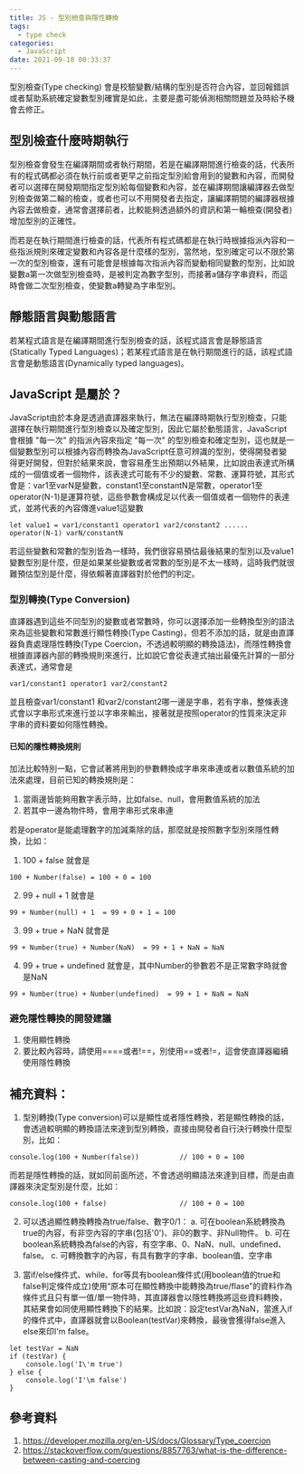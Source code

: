 ```yaml
---
title: JS - 型別檢查與隱性轉換
tags:
  - type check
categories:
  - JavaScript
date: 2021-09-10 00:33:37
---
```




型別檢查(Type checking) 會是校驗變數/結構的型別是否符合內容，並回報錯誤或者幫助系統確定變數型別確實是如此，主要是盡可能偵測相關問題並及時給予機會去修正。

## 型別檢查什麼時期執行

型別檢查會發生在編譯期間或者執行期間，若是在編譯期間進行檢查的話，代表所有的程式碼都必須在執行前或者更早之前指定型別給會用到的變數和內容，而開發者可以選擇在開發期間指定型別給每個變數和內容，並在編譯期間讓編譯器去做型別檢查做第二輪的檢查，或者也可以不用開發者去指定，讓編譯期間的編譯器根據內容去做檢查，通常會選擇前者，比較能夠透過額外的資訊和第一輪檢查(開發者)增加型別的正確性。

而若是在執行期間進行檢查的話，代表所有程式碼都是在執行時根據指派內容和一些指派規則來確定變數和內容各是什麼樣的型別，當然地，型別確定可以不限於第一次的型別檢查，還有可能會是根據每次指派內容而變動相同變數的型別，比如說變數a第一次做型別檢查時，是被判定為數字型別，而接著a儲存字串資料，而這時會做二次型別檢查，使變數a轉變為字串型別。


## 靜態語言與動態語言
若某程式語言是在編譯期間進行型別檢查的話，該程式語言會是靜態語言(Statically Typed Languages)；若某程式語言是在執行期間進行的話，該程式語言會是動態語言(Dynamically typed languages)。


## JavaScript 是屬於？

JavaScript由於本身是透過直譯器來執行，無法在編譯時期執行型別檢查，只能選擇在執行期間進行型別檢查以及確定型別，因此它屬於動態語言，JavaScript會根據 "每一次" 的指派內容來指定 “每一次" 的型別檢查和確定型別，這也就是一個變數型別可以根據內容而轉換為JavaScript任意可辨識的型別，使得開發者變得更好開發，但對於結果來說，會容易產生出預期以外結果，比如說由表達式所構成的一個值或者一個物件，該表達式可能有不少的變數、常數、運算符號，其形式會是：var1至varN是變數，constant1至constantN是常數，operator1至operator(N-1)是運算符號，這些參數會構成足以代表一個值或者一個物件的表達式，並將代表的內容傳進value1這變數

```
let value1 = var1/constant1 operator1 var2/constant2 ...... operator(N-1) varN/constantN
```

若這些變數和常數的型別皆為一樣時，我們很容易預估最後結果的型別以及value1變數型別是什麼，但是如果某些變數或者常數的型別是不太一樣時，這時我們就很難預估型別是什麼，得依賴著直譯器對於他們的判定。


### 型別轉換(Type Conversion)

直譯器遇到這些不同型別的變數或者常數時，你可以選擇添加一些轉換型別的語法來為這些變數和常數進行顯性轉換(Type Casting)，但若不添加的話，就是由直譯器負責處理隱性轉換(Type Coercion，不透過較明顯的轉換語法)，而隱性轉換會根據直譯器內部的轉換規則來進行，比如說它會從表達式抽出最優先計算的一部分表達式，通常會是

```
var1/constant1 operator1 var2/constant2
```

並且檢查var1/constant1 和var2/constant2哪一邊是字串，若有字串，整條表達式會以字串形式來進行並以字串來輸出，接著就是按照operator的性質來決定非字串的資料要如何隱性轉換。


#### 已知的隱性轉換規則

加法比較特別一點，它會試著將用到的參數轉換成字串來串連或者以數值系統的加法來處理，目前已知的轉換規則是：
1. 當兩邊皆能夠用數字表示時，比如false、null，會用數值系統的加法
2. 若其中一邊為物件時，會用字串形式來串連

若是operator是能處理數字的加減乘除的話，那麼就是按照數字型別來隱性轉換，比如：

1. 100 + false 就會是

```
100 + Number(false) = 100 + 0 = 100
```

2.  99 + null + 1 就會是

```
99 + Number(null) + 1  = 99 + 0 + 1 = 100
```

3. 99 + true + NaN 就會是

```
99 + Number(true) + Number(NaN)  = 99 + 1 + NaN = NaN
```

4. 99 + true + undefined 就會是，其中Number的參數若不是正常數字時就會是NaN

```
99 + Number(true) + Number(undefined)  = 99 + 1 + NaN = NaN
```




### 避免隱性轉換的開發建議

1. 使用顯性轉換
2. 要比較內容時，請使用====或者!==，別使用==或者!=，這會使直譯器繼續使用隱性轉換


## 補充資料：

1. 型別轉換(Type conversion)可以是顯性或者隱性轉換，若是顯性轉換的話，會透過較明顯的轉換語法來達到型別轉換，直接由開發者自行決行轉換什麼型別，比如：

```
console.log(100 + Number(false))          // 100 + 0 = 100
```
而若是隱性轉換的話，就如同前面所述，不會透過明顯語法來達到目標，而是由直譯器來決定型別是什麼，比如：
```
console.log(100 + false)                  // 100 + 0 = 100
```


2. 可以透過顯性轉換轉換為true/false、數字0/1：
a. 可在boolean系統轉換為true的內容，有非空內容的字串(包括'0')、非0的數字、非Null物件。
b. 可在boolean系統轉換為false的內容，有空字串、0、NaN、null、undefined、false。 
c. 可轉換數字的內容，有具有數字的字串、boolean值、空字串

3. 當if/else條件式、while、for等具有boolean條件式(用boolean值的true和false判定條件成立)使用“原本可在顯性轉換中能轉換為true/flase”的資料作為條件式且只有單一值/單一物件時，其直譯器會以隱性轉換將這些資料轉換，其結果會如同使用顯性轉換下的結果。比如說：設定testVar為NaN，當進入if的條件式中，直譯器就會以Boolean(testVar)來轉換，最後會獲得false進入else來印I'm false。

```
let testVar = NaN
if (testVar) {
    console.log('I\'m true')
} else {
    console.log('I'\m false')
}
```

## 參考資料
1. https://developer.mozilla.org/en-US/docs/Glossary/Type_coercion
2. https://stackoverflow.com/questions/8857763/what-is-the-difference-between-casting-and-coercing
